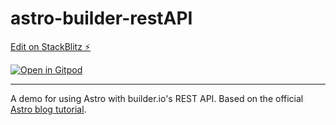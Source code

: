 # astro-builder-restAPI

[Edit on StackBlitz ⚡️](https://stackblitz.com/edit/github-zgeddi)

[![Open in Gitpod](https://gitpod.io/button/open-in-gitpod.svg)](https://gitpod.io/#https://github.com/Return180bpm/astro-builder-restAPI)

---

A demo for using Astro with builder.io's REST API. 
Based on the official [Astro blog tutorial](https://docs.astro.build/en/tutorial/0-introduction/).